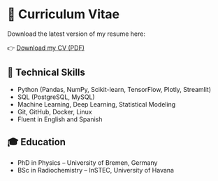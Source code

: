 
# 📄 Curriculum Vitae

Download the latest version of my resume here:  

👉 [Download my CV (PDF)](CV-Adrian.pdf)


## 🧠 Technical Skills

- Python (Pandas, NumPy, Scikit-learn, TensorFlow, Plotly, Streamlit)
- SQL (PostgreSQL, MySQL)
- Machine Learning, Deep Learning, Statistical Modeling
- Git, GitHub, Docker, Linux
- Fluent in English and Spanish

## 🎓 Education

- PhD in Physics – University of Bremen, Germany  
- BSc in Radiochemistry – InSTEC, University of Havana
